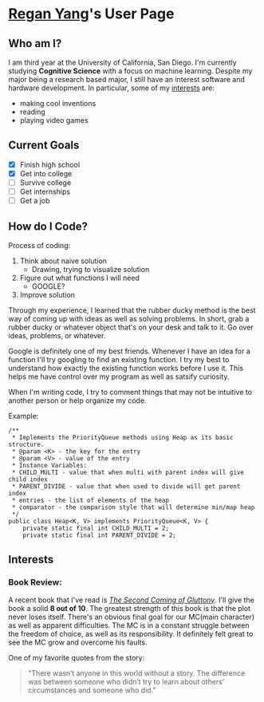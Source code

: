 # **[Regan Yang](selfie.jpg)'s User Page**

## **Who am I?**

I am third year at the University of California, San Diego. I'm currently studying **Cognitive Science** with a focus on machine learning. Despite my major being a research based major, I still have an interest software and hardware development. In particular, some of my [interests](#interests) are:
- making cool inventions
- reading
- playing video games

## **Current Goals**
- [x] Finish high school 
- [x] Get into college
- [ ] Survive college
- [ ] Get internships
- [ ] Get a job 
## **How do I Code?**

Process of coding:
1. Think about naive solution
   - Drawing, trying to visualize solution
2. Figure out what functions I will need
   - GOOGLE?
3. Improve solution

Through my experience, I learned that the rubber ducky method is the best way of coming up with ideas as well as solving problems. In short, grab a rubber ducky or whatever object that's on your desk and talk to it. Go over ideas, problems, or whatever. 

Google is definitely one of my best friends. Whenever I have an idea for a function I'll try googling to find an existing function. I try my best to understand how exactly the existing function works before I use it. This helps me have control over my program as well as satsify curiosity.

When I'm writing code, I try to comment things that may not be intuitive to another person or help organize my code. 

Example:
```
/**
 * Implements the PriorityQueue methods using Heap as its basic structure.
 * @param <K> - the key for the entry
 * @param <V> - value of the entry
 * Instance Variables:
 * CHILD_MULTI - value that when multi with parent index will give child index
 * PARENT_DIVIDE - value that when used to divide will get parent index
 * entries - the list of elements of the heap
 * comparator - the comparison style that will determine min/map heap 
 */
public class Heap<K, V> implements PriorityQueue<K, V> {
    private static final int CHILD_MULTI = 2; 
    private static final int PARENT_DIVIDE = 2; 
```
## **Interests**

### **Book Review:**

A recent book that I've read is [*The Second Coming of Gluttony*](https://www.wuxiaworld.com/novel/the-second-coming-of-gluttony). I'll give the book a solid **8 out of 10**. The greatest strength of this book is that the plot never loses itself. There's an obvious final goal for our MC(main character) as well as apparent difficulties. The MC is in a constant struggle between the freedom of choice, as well as its responsibility. It definitely felt great to see the MC grow and overcome his faults. 

One of my favorite quotes from the story:
> "There wasn’t anyone in this world without a story.
The difference was between someone who didn’t try to learn about others’ circumstances and someone who did." 

